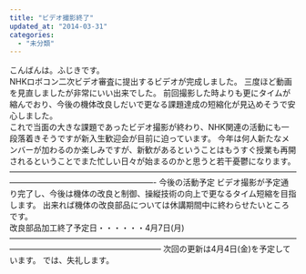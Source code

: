 ```yaml
---
title: "ビデオ撮影終了"
updated_at: "2014-03-31"
categories: 
  - "未分類"
---
```


こんばんは。ふじきです。  
NHKロボコン二次ビデオ審査に提出するビデオが完成しました。 三度ほど動画を見直しましたが非常にいい出来でした。 前回撮影した時よりも更にタイムが縮んでおり、今後の機体改良しだいで更なる課題達成の短縮化が見込めそうで安心しました。  
これで当面の大きな課題であったビデオ撮影が終わり、NHK関連の活動にも一段落着きそうですが新入生歓迎会が目前に迫っています。 今年は何人新たなメンバーが加わるのか楽しみですが、新歓があるということはもうすぐ授業も再開されるということでまた忙しい日々が始まるのかと思うと若干憂鬱になります。 ——————————————————————————————————————————————————————- 今後の活動予定 ビデオ撮影が予定通り完了し、今後は機体の改良と制御、操縦技術の向上で更なるタイム短縮を目指します。 出来れば機体の改良部品については休講期間中に終わらせたいところです。  
改良部品加工終了予定日・・・・・・4月7日(月) ——————————————————————————————————————————————————————— 次回の更新は4月4日(金)を予定しています。 では、失礼します。
